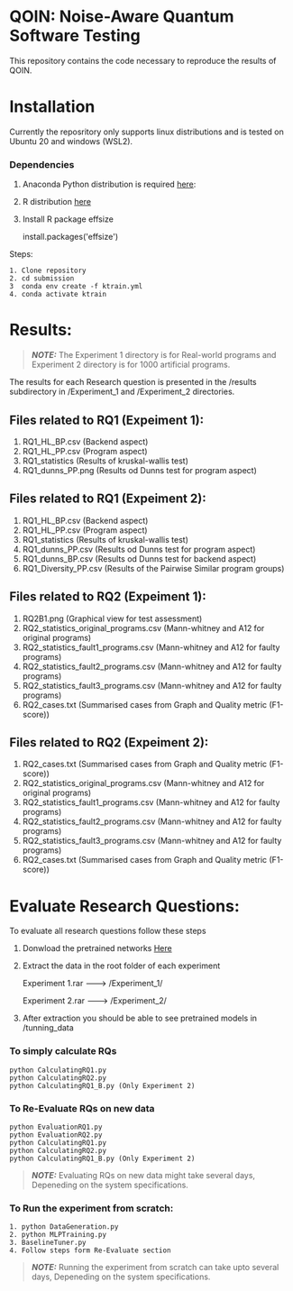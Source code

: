 # QOIN: Noise-Aware Quantum Software Testing
This repository contains the code necessary to reproduce the results of QOIN.

# Installation
Currently the reposritory only supports linux distributions and is tested on Ubuntu 20 and windows (WSL2).
### Dependencies

1. Anaconda Python distribution is required [here](https://www.anaconda.com/products/distribution):
2. R distribution [here](https://cran.r-project.org/bin/linux/ubuntu/fullREADME.html)
3. Install R package effsize

    install.packages('effsize')

Steps:

    1. Clone repository
    2. cd submission
    3  conda env create -f ktrain.yml
    4. conda activate ktrain
# Results:
> **_NOTE:_** The Experiment 1 directory is for Real-world programs and Experiment 2 directory is for 1000 artificial programs.

The results for each Research question is presented in the /results subdirectory in /Experiment_1 and /Experiment_2 directories.
## Files related to RQ1 (Expeiment 1):
1. RQ1_HL_BP.csv  (Backend aspect)
2. RQ1_HL_PP.csv  (Program aspect) 
3. RQ1_statistics (Results of kruskal-wallis test)
4. RQ1_dunns_PP.png (Results od Dunns test for program aspect)

## Files related to RQ1 (Expeiment 2):
1. RQ1_HL_BP.csv  (Backend aspect)
2. RQ1_HL_PP.csv  (Program aspect) 
3. RQ1_statistics (Results of kruskal-wallis test)
4. RQ1_dunns_PP.csv (Results od Dunns test for program aspect)
5. RQ1_dunns_BP.csv (Results od Dunns test for backend aspect)
6. RQ1_Diversity_PP.csv (Results of the Pairwise Similar program groups)

## Files related to RQ2 (Expeiment 1):
1. RQ2B1.png    (Graphical view for test assessment)
2. RQ2_statistics_original_programs.csv (Mann-whitney and A12 for original programs)
3. RQ2_statistics_fault1_programs.csv (Mann-whitney and A12 for faulty programs)
4. RQ2_statistics_fault2_programs.csv (Mann-whitney and A12 for faulty programs)
5. RQ2_statistics_fault3_programs.csv (Mann-whitney and A12 for faulty programs)
6. RQ2_cases.txt (Summarised cases from Graph and Quality metric (F1-score))

## Files related to RQ2 (Expeiment 2):
1. RQ2_cases.txt (Summarised cases from Graph and Quality metric (F1-score))
2. RQ2_statistics_original_programs.csv (Mann-whitney and A12 for original programs)
3. RQ2_statistics_fault1_programs.csv (Mann-whitney and A12 for faulty programs)
4. RQ2_statistics_fault2_programs.csv (Mann-whitney and A12 for faulty programs)
5. RQ2_statistics_fault3_programs.csv (Mann-whitney and A12 for faulty programs)
6. RQ2_cases.txt (Summarised cases from Graph and Quality metric (F1-score))

# Evaluate Research Questions:
To evaluate all research questions follow these steps

1. Donwload the pretrained networks [Here](https://shorturl.at/movDN)
2. Extract the data in the root folder of each experiment
    
    Experiment 1.rar ---> /Experiment_1/
    
    Experiment 2.rar ---> /Experiment_2/

3. After extraction you should be able to see pretrained models in /tunning_data
### To simply calculate RQs
    python CalculatingRQ1.py
    python CalculatingRQ2.py
    python CalculatingRQ1_B.py (Only Experiment 2)
### To Re-Evaluate RQs on new data
    python EvaluationRQ1.py
    python EvaluationRQ2.py
    python CalculatingRQ1.py
    python CalculatingRQ2.py
    python CalculatingRQ1_B.py (Only Experiment 2)
> **_NOTE:_** Evaluating RQs on new data might take several days, Depeneding on the system specifications.

### To Run the experiment from scratch:
    1. python DataGeneration.py
    2. python MLPTraining.py
    3. BaselineTuner.py
    4. Follow steps form Re-Evaluate section

> **_NOTE:_** Running the experiment from scratch can take upto several days, Depeneding on the system specifications.